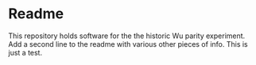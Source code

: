 # Readme

This repository holds software for the the historic Wu parity 
experiment.
Add a second line to the readme with various other pieces of info.
This is just a test. 
